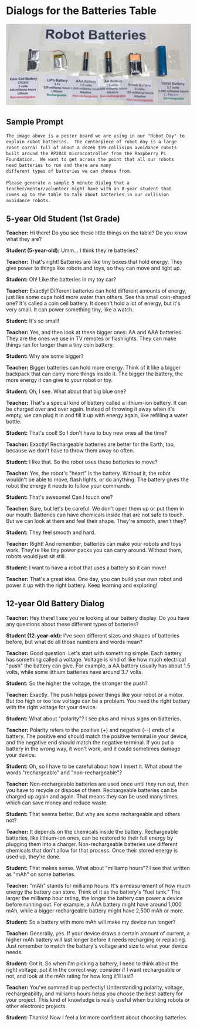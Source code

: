 # Dialogs for the Batteries Table

![Poster Board of Battery Types](../img/batteries.jpg)

## Sample Prompt

```linenums="0"
The image above is a poster board we are using in our "Robot Day" to
explain robot batteries.  The centerpiece of robot day is a large
robot corral full of about a dozen $19 collision avoidance robots
built around the RP2040 microcontroller from the Raspberry Pi
Foundation.  We want to get across the point that all our robots
need batteries to run and there are many
different types of batteries we can choose from.

Please generate a sample 5 minute dialog that a 
teacher/mentor/volunteer might have with an 8-year student that 
comes up to the table to talk about batteries in our collision
avoidance robots.
```

## 5-year Old Student (1st Grade)

**Teacher:** Hi there! Do you see these little things on the table? Do you know what they are?

**Student (5-year-old):** Umm... I think they're batteries?

**Teacher:** That's right! Batteries are like tiny boxes that hold energy. They give power to things like robots and toys, so they can move and light up.

**Student:** Oh! Like the batteries in my toy car?

**Teacher:** Exactly! Different batteries can hold different amounts of energy, just like some cups hold more water than others. See this small coin-shaped one? It's called a coin cell battery. It doesn't hold a lot of energy, but it's very small. It can power something tiny, like a watch.

**Student:** It's so small!

**Teacher:** Yes, and then look at these bigger ones: AA and AAA batteries. They are the ones we use in TV remotes or flashlights. They can make things run for longer than a tiny coin battery.

**Student:** Why are some bigger?

**Teacher:** Bigger batteries can hold more energy. Think of it like a bigger backpack that can carry more things inside it. The bigger the battery, the more energy it can give to your robot or toy.

**Student:** Oh, I see. What about that big blue one?

**Teacher:** That's a special kind of battery called a lithium-ion battery. It can be charged over and over again. Instead of throwing it away when it's empty, we can plug it in and fill it up with energy again, like refilling a water bottle.

**Student:** That's cool! So I don't have to buy new ones all the time?

**Teacher:** Exactly! Rechargeable batteries are better for the Earth, too, because we don't have to throw them away so often.

**Student:** I like that. So the robot uses these batteries to move?

**Teacher:** Yes, the robot's "heart" is the battery. Without it, the robot wouldn't be able to move, flash lights, or do anything. The battery gives the robot the energy it needs to follow your commands.

**Student:** That's awesome! Can I touch one?

**Teacher:** Sure, but let's be careful. We don't open them up or put them in our mouth. Batteries can have chemicals inside that are not safe to touch. But we can look at them and feel their shape. They're smooth, aren't they?

**Student:** They feel smooth and hard.

**Teacher:** Right! And remember, batteries can make your robots and toys work. They're like tiny power packs you can carry around. Without them, robots would just sit still.

**Student:** I want to have a robot that uses a battery so it can move!

**Teacher:** That's a great idea. One day, you can build your own robot and power it up with the right battery. Keep learning and exploring!

## 12-year Old Battery Dialog

**Teacher:** Hey there! I see you're looking at our battery display. Do you have any questions about these different types of batteries?

**Student (12-year-old):** I've seen different sizes and shapes of batteries before, but what do all those numbers and words mean?

**Teacher:** Good question. Let's start with something simple. Each battery has something called a voltage. Voltage is kind of like how much electrical "push" the battery can give. For example, a AA battery usually has about 1.5 volts, while some lithium batteries have around 3.7 volts.

**Student:** So the higher the voltage, the stronger the push?

**Teacher:** Exactly. The push helps power things like your robot or a motor. But too high or too low voltage can be a problem. You need the right battery with the right voltage for your device.

**Student:** What about "polarity"? I see plus and minus signs on batteries.

**Teacher:** Polarity refers to the positive (+) and negative (--) ends of a battery. The positive end should match the positive terminal in your device, and the negative end should match the negative terminal. If you put a battery in the wrong way, it won't work, and it could sometimes damage your device.

**Student:** Oh, so I have to be careful about how I insert it. What about the words "rechargeable" and "non-rechargeable"?

**Teacher:** Non-rechargeable batteries are used once until they run out, then you have to recycle or dispose of them. Rechargeable batteries can be charged up again and again. That means they can be used many times, which can save money and reduce waste.

**Student:** That seems better. But why are some rechargeable and others not?

**Teacher:** It depends on the chemicals inside the battery. Rechargeable batteries, like lithium-ion ones, can be restored to their full energy by plugging them into a charger. Non-rechargeable batteries use different chemicals that don't allow for that process. Once their stored energy is used up, they're done.

**Student:** That makes sense. What about "milliamp hours"? I see that written as "mAh" on some batteries.

**Teacher:** "mAh" stands for milliamp hours. It's a measurement of how much energy the battery can store. Think of it as the battery's "fuel tank." The larger the milliamp hour rating, the longer the battery can power a device before running out. For example, a AAA battery might have around 1,000 mAh, while a bigger rechargeable battery might have 2,500 mAh or more.

**Student:** So a battery with more mAh will make my device run longer?

**Teacher:** Generally, yes. If your device draws a certain amount of current, a higher mAh battery will last longer before it needs recharging or replacing. Just remember to match the battery's voltage and size to what your device needs.

**Student:** Got it. So when I'm picking a battery, I need to think about the right voltage, put it in the correct way, consider if I want rechargeable or not, and look at the mAh rating for how long it'll last?

**Teacher:** You've summed it up perfectly! Understanding polarity, voltage, rechargeability, and milliamp hours helps you choose the best battery for your project. This kind of knowledge is really useful when building robots or other electronic projects.

**Student:** Thanks! Now I feel a lot more confident about choosing batteries.